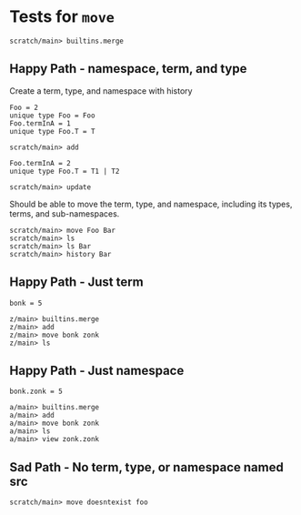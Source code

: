 # Tests for `move`

```ucm:hide
scratch/main> builtins.merge
```

## Happy Path - namespace, term, and type

Create a term, type, and namespace with history

```unison
Foo = 2
unique type Foo = Foo
Foo.termInA = 1
unique type Foo.T = T
```

```ucm
scratch/main> add
```

```unison
Foo.termInA = 2
unique type Foo.T = T1 | T2
```

```ucm
scratch/main> update
```

Should be able to move the term, type, and namespace, including its types, terms, and sub-namespaces.

```ucm
scratch/main> move Foo Bar
scratch/main> ls
scratch/main> ls Bar
scratch/main> history Bar
```

## Happy Path - Just term

```unison
bonk = 5
```

```ucm
z/main> builtins.merge
z/main> add
z/main> move bonk zonk
z/main> ls
```

## Happy Path - Just namespace

```unison
bonk.zonk = 5
```

```ucm
a/main> builtins.merge
a/main> add
a/main> move bonk zonk
a/main> ls
a/main> view zonk.zonk
```

## Sad Path - No term, type, or namespace named src

```ucm:error
scratch/main> move doesntexist foo
```
